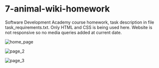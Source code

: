 # 7-animal-wiki-homework
Software Development Academy course homework, task description in file task_requirements.txt.
Only HTML and CSS is being used here. Website is not responsive so no media queries added at current date.

![home_page](https://user-images.githubusercontent.com/89336239/167221225-fed50422-6c8c-46d6-bbcb-05d198d5664b.jpg)

![page_2](https://user-images.githubusercontent.com/89336239/167221230-cae06300-22b3-41b0-a94d-106d860f17a1.jpg)

![page_3](https://user-images.githubusercontent.com/89336239/167221235-51c72a45-af5c-4689-a979-e9f7a49e1823.jpg)
